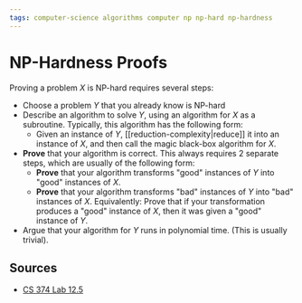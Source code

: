```yaml
---
tags: computer-science algorithms computer np np-hard np-hardness
---
```


# NP-Hardness Proofs

Proving a problem $X$ is NP-hard requires several steps:

- Choose a problem $Y$ that you already know is NP-hard
- Describe an algorithm to solve $Y$, using an algorithm for $X$ as a subroutine. Typically, this algorithm has the following form:
  - Given an instance of $Y$, [[reduction-complexity|reduce]] it into an instance of $X$, and then call the magic black-box algorithm for $X$.
- **Prove** that your algorithm is correct. This always requires 2 separate steps, which are usually of the following form:
  - **Prove** that your algorithm transforms "good" instances of $Y$ into "good" instances of $X$.
  - **Prove** that your algorithm transforms "bad" instances of $Y$ into "bad" instances of $X$. Equivalently: Prove that if your transformation produces a "good" instance of $X$, then it was given a "good" instance of $Y$.
- Argue that your algorithm for $Y$ runs in polynomial time. (This is usually trivial).

## Sources

- [CS 374 Lab 12.5](https://courses.engr.illinois.edu/cs374/fa2021/A/labs/lab12bis.pdf)
